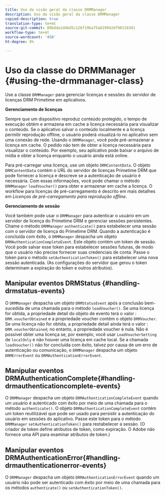 ```yaml
---
title: Uso da visão geral da classe DRMManager
description: Uso da visão geral da classe DRMManager
copied-description: true
translation-type: tm+mt
source-git-commit: 89bdda1d4bd5c126f19ba75a819942df901183d1
workflow-type: tm+mt
source-wordcount: '458'
ht-degree: 0%

---
```



# Uso da classe do DRMManager {#using-the-drmmanager-class}

Use a classe `DRMManager` para gerenciar licenças e sessões do servidor de licenças DRM Primetime em aplicativos.

**Gerenciamento de licenças**

Sempre que um dispositivo reproduz conteúdo protegido, o tempo de execução obtém e armazena em cache a licença necessária para visualizar o conteúdo. Se o aplicativo salvar o conteúdo localmente e a licença permitir reprodução offline, o usuário poderá visualizá-lo no aplicativo sem uma conexão de rede. Usando o `DRMManager`, você pode pré-armazenar a licença em cache. O pedido não tem de obter a licença necessária para visualizar o conteúdo. Por exemplo, seu aplicativo pode baixar o arquivo de mídia e obter a licença enquanto o usuário ainda está online.

Para pré-carregar uma licença, use um objeto `DRMContentData`. O objeto `DRMContentData` contém o URL do servidor de licenças Primetime DRM que pode fornecer a licença e descreve se a autenticação de usuário é necessária. Com essas informações, você pode chamar o método `DRMManager` `loadVoucher()` para obter e armazenar em cache a licença. O workflow para licenças de pré-carregamento é descrito em mais detalhes em *Licenças de pré-carregamento para reprodução offline*.

**Gerenciamento de sessão**

Você também pode usar o `DRMManager` para autenticar o usuário em um servidor de licença do Primetime DRM e gerenciar sessões persistentes. Chame o método `DRMManager` `authenticate()` para estabelecer uma sessão com o servidor de licença do Primetime DRM. Quando a autenticação é concluída com êxito, o `DRMManager` despacha um objeto `DRMAuthenticationCompleteEvent`. Este objeto contém um token de sessão. Você pode salvar esse token para estabelecer sessões futuras, de modo que o usuário não precise fornecer suas credenciais de conta. Passe o token para o método `setAuthenticationToken()` para estabelecer uma nova sessão autenticada. (As configurações do servidor que gerou o token determinam a expiração do token e outros atributos).

## Manipular eventos DRMStatus {#handling-drmstatus-events}

O `DRMManager` despacha um objeto `DRMStatusEvent` após a conclusão bem-sucedida de uma chamada para o método `loadVoucher()`. Se uma licença for obtida, a propriedade detail do objeto de evento terá o valor : `DRM.voucherObtained` e a propriedade voucher contém o objeto `DRMVoucher`. Se uma licença não for obtida, a propriedade detail ainda terá o valor : `DRM.voucherObtained`; no entanto, a propriedade voucher é nula. Não é possível obter uma licença se, por exemplo, você usar `LoadVoucherSetting` de `localOnly` e não houver uma licença em cache local. Se a chamada `loadVoucher()` não for concluída com êxito, talvez por causa de um erro de autenticação ou comunicação, o `DRMManager` despacha um objeto `DRMErrorEvent` ou `DRMAuthenticationErrorEvent`.

## Manipular eventos DRMAuthenticationComplete{#handling-drmauthenticationcomplete-events}

O `DRMManager` despacha um objeto `DRMAuthenticationCompleteEvent` quando um usuário é autenticado com êxito por meio de uma chamada para o método `authenticate()`. O objeto `DRMAuthenticationCompleteEvent` contém um token reutilizável que pode ser usado para persistir a autenticação do usuário em sessões do aplicativo. Passe este token para o método `DRMManager` `setAuthenticationToken()` para restabelecer a sessão. (O criador de token define atributos de token, como expiração. O Adobe não fornece uma API para examinar atributos de token.)

## Manipular eventos DRMAuthenticationError{#handling-drmauthenticationerror-events}

O `DRMManager` despacha um objeto `DRMAuthenticationErrorEvent` quando um usuário não pode ser autenticado com êxito por meio de uma chamada para os métodos `authenticate()` ou `setAuthenticationToken()`.